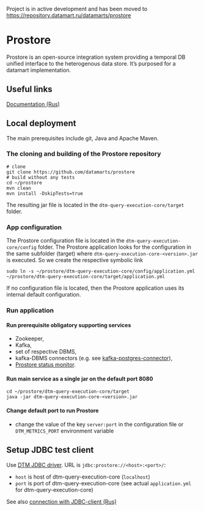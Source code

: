 Project is in active development and has been moved to https://repository.datamart.ru/datamarts/prostore

# Prostore
Prostore is an open-source integration system providing a temporal DB unified interface to the heterogenous data store. It’s purposed for a datamart implementation.

## Useful links
[Documentation (Rus)](https://datamarts.github.io/docs_prostore/)

## Local deployment
The main prerequisites include git, Java and Apache Maven.

### The cloning and building of the Prostore repository
```shell script
# clone
git clone https://github.com/datamarts/prostore
# build without any tests
cd ~/prostore
mvn clean
mvn install -DskipTests=true
```
The resulting jar file is located in the `dtm-query-execution-core/target` folder.

### App configuration
The Prostore configuration file is located in the `dtm-query-execution-core/config` folder.
The Prostore application looks for the configuration in the same subfolder (target) where `dtm-query-execution-core-<version>.jar` is executed.
So we create the respective symbolic link
```shell script
sudo ln -s ~/prostore/dtm-query-execution-core/config/application.yml ~/prostore/dtm-query-execution-core/target/application.yml
```
If no configuration file is located, then the Prostore application uses its internal default configuration.

### Run application

#### Run prerequisite obligatory supporting services
-    Zookeeper,
-    Kafka,
- set of respective DBMS,
- kafka-DBMS connectors (e.g. see [kafka-postgres-connector](https://github.com/datamarts/kafka-postgres-connector)),
- [Prostore status monitor](https://github.com/datamarts/prostore/tree/master/dtm-status-monitor).

#### Run main service as a single jar on the default port 8080
```shell script
cd ~/prostore/dtm-query-execution-core/target
java -jar dtm-query-execution-core-<version>.jar
```

#### Change default port to run Prostore
- change the value of the key `server:port` in the configuration file or `DTM_METRICS_PORT` environment variable

## Setup JDBC test client

Use [DTM JDBC driver](dtm-jdbc-driver/README.md).
URL is `jdbc:prostore://<host>:<port>/`:
- `host` is host of dtm-query-execution-core (`localhost`)
- `port` is port of dtm-query-execution-core (see actual `application.yml` for dtm-query-execution-core)

See also [connection with JDBC-client (Rus)](https://datamarts.github.io/docs_prostore/working_with_system/connection/connection_via_sql_client/connection_via_sql_client.html)
